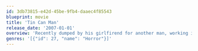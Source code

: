 ```yaml
---
id: 3db73815-e42d-45be-9fb4-daaec4f85543
blueprint: movie
title: 'Tin Can Man'
release_date: '2007-01-01'
overview: 'Recently dumped by his girlfirend for another man, working in a job he hates, things could be better for Peter.  One night, while he is alone in his apartment, there is a knock on the door.  His life will never be the same again.'
genres: '[{"id": 27, "name": "Horror"}]'
---
```

